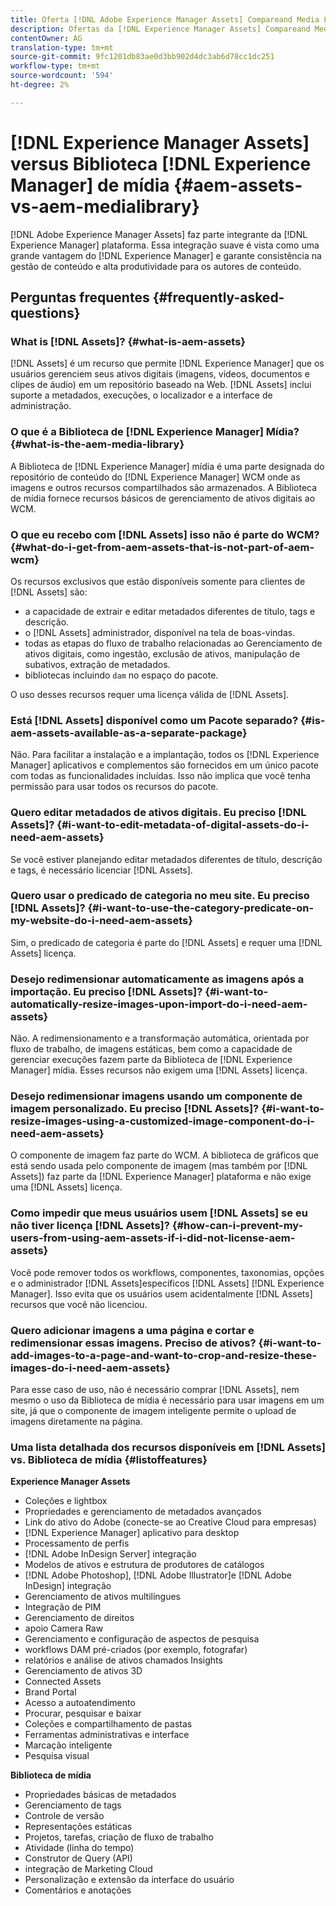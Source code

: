 ```yaml
---
title: Oferta [!DNL Adobe Experience Manager Assets] Compareand Media Library.
description: Ofertas da [!DNL Experience Manager Assets] Compareand Media Library e conheça as diferenças.
contentOwner: AG
translation-type: tm+mt
source-git-commit: 9fc1201db83ae0d3bb902d4dc3ab6d78cc1dc251
workflow-type: tm+mt
source-wordcount: '594'
ht-degree: 2%

---
```



# [!DNL Experience Manager Assets] versus Biblioteca [!DNL Experience Manager] de mídia {#aem-assets-vs-aem-medialibrary}

[!DNL Adobe Experience Manager Assets] faz parte integrante da [!DNL Experience Manager] plataforma. Essa integração suave é vista como uma grande vantagem do [!DNL Experience Manager] e garante consistência na gestão de conteúdo e alta produtividade para os autores de conteúdo.

## Perguntas frequentes {#frequently-asked-questions}

### What is [!DNL Assets]? {#what-is-aem-assets}

[!DNL Assets] é um recurso que permite [!DNL Experience Manager] que os usuários gerenciem seus ativos digitais (imagens, vídeos, documentos e clipes de áudio) em um repositório baseado na Web. [!DNL Assets] inclui suporte a metadados, execuções, o localizador e a interface de administração.

### O que é a Biblioteca de [!DNL Experience Manager] Mídia? {#what-is-the-aem-media-library}

A Biblioteca de [!DNL Experience Manager] mídia é uma parte designada do repositório de conteúdo do [!DNL Experience Manager] WCM onde as imagens e outros recursos compartilhados são armazenados. A Biblioteca de mídia fornece recursos básicos de gerenciamento de ativos digitais ao WCM.

### O que eu recebo com [!DNL Assets] isso não é parte do WCM? {#what-do-i-get-from-aem-assets-that-is-not-part-of-aem-wcm}

Os recursos exclusivos que estão disponíveis somente para clientes de [!DNL Assets] são:

* a capacidade de extrair e editar metadados diferentes de título, tags e descrição.
* o [!DNL Assets] administrador, disponível na tela de boas-vindas.
* todas as etapas do fluxo de trabalho relacionadas ao Gerenciamento de ativos digitais, como ingestão, exclusão de ativos, manipulação de subativos, extração de metadados.
* bibliotecas incluindo `dam` no espaço do pacote.

O uso desses recursos requer uma licença válida de [!DNL Assets].

### Está [!DNL Assets] disponível como um Pacote separado? {#is-aem-assets-available-as-a-separate-package}

Não. Para facilitar a instalação e a implantação, todos os [!DNL Experience Manager] aplicativos e complementos são fornecidos em um único pacote com todas as funcionalidades incluídas. Isso não implica que você tenha permissão para usar todos os recursos do pacote.

### Quero editar metadados de ativos digitais. Eu preciso [!DNL Assets]? {#i-want-to-edit-metadata-of-digital-assets-do-i-need-aem-assets}

Se você estiver planejando editar metadados diferentes de título, descrição e tags, é necessário licenciar [!DNL Assets].

### Quero usar o predicado de categoria no meu site. Eu preciso [!DNL Assets]? {#i-want-to-use-the-category-predicate-on-my-website-do-i-need-aem-assets}

Sim, o predicado de categoria é parte do [!DNL Assets] e requer uma [!DNL Assets] licença.

### Desejo redimensionar automaticamente as imagens após a importação. Eu preciso [!DNL Assets]? {#i-want-to-automatically-resize-images-upon-import-do-i-need-aem-assets}

Não. A redimensionamento e a transformação automática, orientada por fluxo de trabalho, de imagens estáticas, bem como a capacidade de gerenciar execuções fazem parte da Biblioteca de [!DNL Experience Manager] mídia. Esses recursos não exigem uma [!DNL Assets] licença.

### Desejo redimensionar imagens usando um componente de imagem personalizado. Eu preciso [!DNL Assets]? {#i-want-to-resize-images-using-a-customized-image-component-do-i-need-aem-assets}

O componente de imagem faz parte do WCM. A biblioteca de gráficos que está sendo usada pelo componente de imagem (mas também por [!DNL Assets]) faz parte da [!DNL Experience Manager] plataforma e não exige uma [!DNL Assets] licença.

### Como impedir que meus usuários usem [!DNL Assets] se eu não tiver licença [!DNL Assets]? {#how-can-i-prevent-my-users-from-using-aem-assets-if-i-did-not-license-aem-assets}

Você pode remover todos os workflows, componentes, taxonomias, opções e o administrador [!DNL Assets]específicos [!DNL Assets] [!DNL Experience Manager]. Isso evita que os usuários usem acidentalmente [!DNL Assets] recursos que você não licenciou.

### Quero adicionar imagens a uma página e cortar e redimensionar essas imagens. Preciso de ativos? {#i-want-to-add-images-to-a-page-and-want-to-crop-and-resize-these-images-do-i-need-aem-assets}

Para esse caso de uso, não é necessário comprar [!DNL Assets], nem mesmo o uso da Biblioteca de mídia é necessário para usar imagens em um site, já que o componente de imagem inteligente permite o upload de imagens diretamente na página.

### Uma lista detalhada dos recursos disponíveis em [!DNL Assets] vs. Biblioteca de mídia {#listoffeatures}

**Experience Manager Assets**

* Coleções e lightbox
* Propriedades e gerenciamento de metadados avançados
* Link do ativo do Adobe (conecte-se ao Creative Cloud para empresas)
* [!DNL Experience Manager] aplicativo para desktop
* Processamento de perfis
* [!DNL Adobe InDesign Server] integração
* Modelos de ativos e estrutura de produtores de catálogos
* [!DNL Adobe Photoshop], [!DNL Adobe Illustrator]e [!DNL Adobe InDesign] integração
* Gerenciamento de ativos multilíngues
* Integração de PIM
* Gerenciamento de direitos
* apoio Camera Raw
* Gerenciamento e configuração de aspectos de pesquisa
* workflows DAM pré-criados (por exemplo, fotografar)
* relatórios e análise de ativos chamados Insights
* Gerenciamento de ativos 3D
* Connected Assets
* Brand Portal
* Acesso a autoatendimento
* Procurar, pesquisar e baixar
* Coleções e compartilhamento de pastas
* Ferramentas administrativas e interface
* Marcação inteligente
* Pesquisa visual

**Biblioteca de mídia**

* Propriedades básicas de metadados
* Gerenciamento de tags
* Controle de versão
* Representações estáticas
* Projetos, tarefas, criação de fluxo de trabalho
* Atividade (linha do tempo)
* Construtor de Query (API)
* integração de Marketing Cloud
* Personalização e extensão da interface do usuário
* Comentários e anotações
